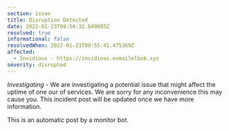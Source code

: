 ```yaml
---
section: issue
title: Disruption Detected
date: 2022-01-23T08:54:32.649085Z
resolved: true
informational: false
resolvedWhen: 2022-01-23T08:55:41.475369Z
affected:
  - Invidious - https://invidious.esmailelbob.xyz
severity: disrupted
---
```

*Investigating* - We are investigating a potential issue that might affect the uptime of one our of services. We are sorry for any inconvenience this may cause you. This incident post will be updated once we have more information.

This is an automatic post by a monitor bot.
        